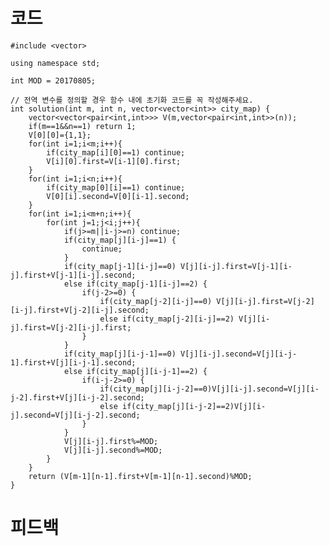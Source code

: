 # 코드

    #include <vector>

    using namespace std;

    int MOD = 20170805;

    // 전역 변수를 정의할 경우 함수 내에 초기화 코드를 꼭 작성해주세요.
    int solution(int m, int n, vector<vector<int>> city_map) {
        vector<vector<pair<int,int>>> V(m,vector<pair<int,int>>(n));
        if(m==1&&n==1) return 1;
        V[0][0]={1,1};
        for(int i=1;i<m;i++){
            if(city_map[i][0]==1) continue;
            V[i][0].first=V[i-1][0].first;
        }
        for(int i=1;i<n;i++){
            if(city_map[0][i]==1) continue;
            V[0][i].second=V[0][i-1].second;
        }
        for(int i=1;i<m+n;i++){
            for(int j=1;j<i;j++){
                if(j>=m||i-j>=n) continue;  
                if(city_map[j][i-j]==1) {
                    continue;
                }
                if(city_map[j-1][i-j]==0) V[j][i-j].first=V[j-1][i-j].first+V[j-1][i-j].second;
                else if(city_map[j-1][i-j]==2) {
                    if(j-2>=0) {
                        if(city_map[j-2][i-j]==0) V[j][i-j].first=V[j-2][i-j].first+V[j-2][i-j].second;
                        else if(city_map[j-2][i-j]==2) V[j][i-j].first=V[j-2][i-j].first;
                    }                
                }
                if(city_map[j][i-j-1]==0) V[j][i-j].second=V[j][i-j-1].first+V[j][i-j-1].second;
                else if(city_map[j][i-j-1]==2) {
                    if(i-j-2>=0) {
                        if(city_map[j][i-j-2]==0)V[j][i-j].second=V[j][i-j-2].first+V[j][i-j-2].second;
                        else if(city_map[j][i-j-2]==2)V[j][i-j].second=V[j][i-j-2].second;
                    }
                }
                V[j][i-j].first%=MOD;
                V[j][i-j].second%=MOD;
            }
        }
        return (V[m-1][n-1].first+V[m-1][n-1].second)%MOD;
    }

# 피드백

    